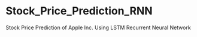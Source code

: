 # Stock_Price_Prediction_RNN
Stock Price Prediction of Apple Inc. Using LSTM Recurrent Neural Network
